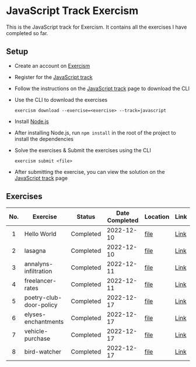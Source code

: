 # JavaScript Track Exercism

This is the JavaScript track for Exercism. It contains all the exercises I have completed so far.

## Setup

- Create an account on [Exercism](https://exercism.org/)
- Register for the [JavaScript track](https://exercism.org/tracks/javascript)
- Follow the instructions on the [JavaScript track](https://exercism.org/tracks/javascript) page to download the CLI
- Use the CLI to download the exercises

    `exercism download --exercise=<exercise> --track=javascript`

- Install [Node.js](https://nodejs.org/en/download/)
- After installing Node.js, run `npm install` in the root of the project to install the dependencies
- Solve the exercises & Submit the exercises using the CLI

    `exercism submit <file>`

- After submitting the exercise, you can view the solution on the [JavaScript track](https://exercism.org/tracks/javascript) page

## Exercises

| No. | Exercise                | Status    | Date Completed | Location                                               | Link                                                                             |
| :-: | ----------------------- | --------- | -------------- | ------------------------------------------------------ | -------------------------------------------------------------------------------- |
|  1  | Hello World             | Completed | 2022-12-10     | [file](hello-world/hello-world.js)                     | [Link](https://exercism.org/tracks/javascript/exercises/hello-world)             |
|  2  | lasagna                 | Completed | 2022-12-10     | [file](lasagna/lasagna.js)                             | [Link](https://exercism.org/tracks/javascript/exercises/lasagna)                 |
|  3  | annalyns-infiltration   | Completed | 2022-12-11     | [file](annalyns-infiltration/annalyns-infiltration.js) | [Link](https://exercism.org/tracks/javascript/exercises/annalyns-infiltration)   |
|  4  | freelancer-rates        | Completed | 2022-12-11     | [file](freelancer-rates/freelancer-rates.js)           | [Link](https://exercism.org/tracks/javascript/exercises/freelancer-rates)        |
|  5  | poetry-club-door-policy | Completed | 2022-12-17     | [file](poetry-club-door-policy/door-policy.js)         | [Link](https://exercism.org/tracks/javascript/exercises/poetry-club-door-policy) |
|  6  | elyses-enchantments     | Completed | 2022-12-17     | [file](elyses-enchantments/enchantments.js)            | [Link](https://exercism.org/tracks/javascript/exercises/elyses-enchantments)     |
|  7  | vehicle-purchase        | Completed | 2022-12-17     | [file](vehicle-purchase/vehicle-purchase.js)           | [Link](https://exercism.org/tracks/javascript/exercises/vehicle-purchase)        |
|  8  | bird-watcher            | Completed | 2022-12-17     | [file](bird-watcher/bird-watcher.js)                   | [Link](https://exercism.org/tracks/javascript/exercises/bird-watcher)            |
